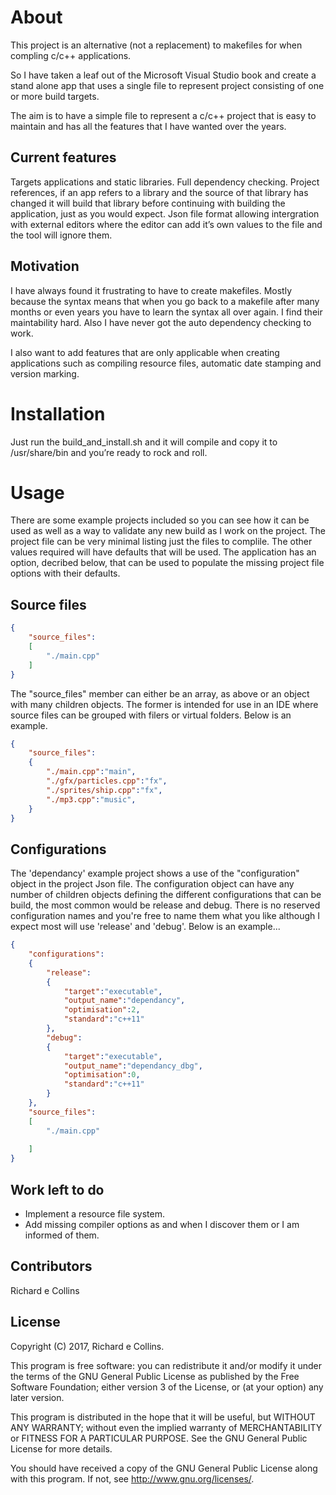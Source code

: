# About
This project is an alternative (not a replacement) to makefiles for when compling c/c++ applications. 

So I have taken a leaf out of the Microsoft Visual Studio book and create a stand alone app that uses a single file to represent project consisting of one or more build targets.

The aim is to have a simple file to represent a c/c++ project that is easy to maintain and has all the features that I have wanted over the years. 

## Current features
Targets applications and static libraries.
Full dependency checking.
Project references, if an app refers to a library and the source of that library has changed it will build that library before continuing with building the application, just as you would expect. 
Json file format allowing intergration with external editors where the editor can add it’s own values to the file and the tool will ignore them.

## Motivation
I have always found it frustrating to have to create makefiles. Mostly because the syntax means that when you go back to a makefile after many months or even years you have to learn the syntax all over again. I find their maintability hard. Also I have never got the auto dependency checking to work.

I also want to add features that are only applicable when creating applications such as compiling resource files, automatic date stamping and version marking.

# Installation
Just run the build_and_install.sh and it will compile and copy it to /usr/share/bin and you’re ready to rock and roll.

# Usage
There are some example projects included so you can see how it can be used as well as a way to validate any new build as I work on the project. The project file can be very minimal listing just the files to complile. The other values required will have defaults that will be used. The application has an option, decribed below, that can be used to populate the missing project file options with their defaults.

## Source files

```json
{
	"source_files":
	[
		"./main.cpp"		
	]
}
```

The "source_files" member can either be an array, as above or an object with many children objects. The former is intended for use in an IDE where source files can be grouped with filers or virtual folders. Below is an example.

```json
{
	"source_files":
	{
		"./main.cpp":"main",
		"./gfx/particles.cpp":"fx",
		"./sprites/ship.cpp":"fx",
		"./mp3.cpp":"music",
	}
}
```

## Configurations
The 'dependancy' example project shows a use of the "configuration" object in the project Json file. The configuration object can have any number of children objects defining the different configurations that can be build, the most common would be release and debug. There is no reserved configuration names and you're free to name them what you like although I expect most will use 'release' and 'debug'. Below is an example...

```json
{
	"configurations":
	{
		"release":
		{
			"target":"executable",
			"output_name":"dependancy",
			"optimisation":2,
			"standard":"c++11"
		},
		"debug":
		{
			"target":"executable",
			"output_name":"dependancy_dbg",
			"optimisation":0,
			"standard":"c++11"
		}
	},
    "source_files":
	[
		"./main.cpp"
		
	]
}
```

## Work left to do
* Implement a resource file system.
* Add missing compiler options as and when I discover them or I am informed of them.

## Contributors
Richard e Collins

## License
Copyright (C) 2017, Richard e Collins.

This program is free software: you can redistribute it and/or modify
it under the terms of the GNU General Public License as published by
the Free Software Foundation; either version 3 of the License, or
(at your option) any later version.

This program is distributed in the hope that it will be useful,
but WITHOUT ANY WARRANTY; without even the implied warranty of
MERCHANTABILITY or FITNESS FOR A PARTICULAR PURPOSE.  See the
GNU General Public License for more details.

You should have received a copy of the GNU General Public License
along with this program.  If not, see <http://www.gnu.org/licenses/>.
